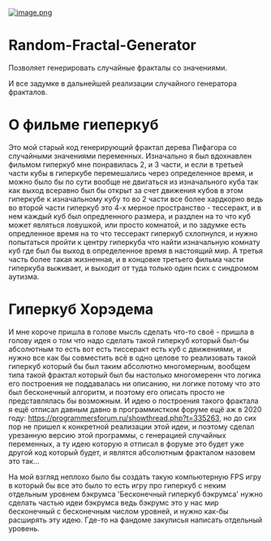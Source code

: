 [![image.png](https://i.postimg.cc/J0Gjpq0B/image.png)](https://postimg.cc/8fgF5Lh1)
# Random-Fractal-Generator
Позволяет генерировать случайные фракталы со значениями.

И все задумке в дальнейшей реализации случайного генератора фракталов.

# О фильме гиеперкуб
Это мой старый код генерирующий фрактал дерева Пифагора со случайными значениями переменных. Изначально я был вдохнавлен фильмом гиперкуб мне понравилась 2, и 3 части, и если в третьей части кубы в гиперкубе перемешались через определенное время, и можно было бы по сути вообще не двигаться из изначального куба так как выход всеравно был бы открыт за счет движения кубов в этом гиперкубе к изначальному кубу то во 2 части все более хардкорно ведь во второй части гиперкуб это 4-х мерное пространство - тессеракт, и в нем каждый куб был опредленного размера, и раздлен на то что куб может являться ловушкой, или просто комнатой, и по задумке есть опредленное время на то что тессеракт гиперкуб схлопнулся, и нужно попытаться пройти к центру гиперкуба что найти изначальную комнату куб где был бы выход в определенное время в настоящий мир. А третья часть более такая жизненная, и в концовке третьего фильма части гиперкуба выживает, и выходит от туда только один псих с синдромом аутизма. 

# Гиперкуб Хорэдема
И мне короче пришла в голове мысль сделать что-то своё - пришла в голову идея о том что надо сделать такой гиперкуб который был-бы абсолютным то есть вот есть тиссеракт есть куб с движениями, и нужно все как бы совместить всё в одно целове то реализовать такой гиперкуб который бы был таким абсолютно многомерным, вообщем типа такой фрактал который был бы настолько многомеренн что логика его построения не поддавалась ни описанию, ни логике потому что это был бесконечный алгоритм, и поэтому его описать просто не представлялась бы возможным. И идею о построения такого фрактала я ещё отписал давным давно в программистком форуме ещё аж в 2020 году: https://programmersforum.ru/showthread.php?t=335263, но до сих пор не пришел к конкретной реализации этой идеи, и поэтому сделал урезанную версию этой программы, с генерацией случайных переменных, а ту идею которую я отписал в форуме это будет уже другой код который будет, и являтся абсолютным фракталом назовем это так... 

На мой взгляд неплохо было бы создать такую компьютерную FPS игру в который бы все это было то есть игру про гиперкуб с неким отдельным уровнем бэкрумса 'Бесконечный гиперкуб бэкрумса' нужно сделать частью идеи бэкрумса ведь бэкрумс это у нас мир бесконечный с бесконечным числом уровней, и нужно как-бы расширять эту идею. Где-то на фандоме закулисья написать отдельный уровень.
